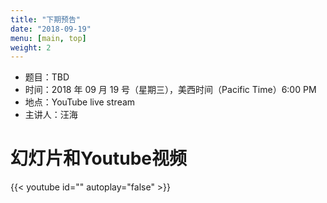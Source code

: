 ```yaml
---
title: "下期预告"
date: "2018-09-19"
menu: [main, top]
weight: 2
---
```



- 题目：TBD
- 时间：2018 年 09 月 19 号（星期三），美西时间（Pacific Time）6:00 PM
- 地点：YouTube live stream 
- 主讲人：汪海


# 幻灯片和Youtube视频

{{< youtube id="" autoplay="false" >}}

